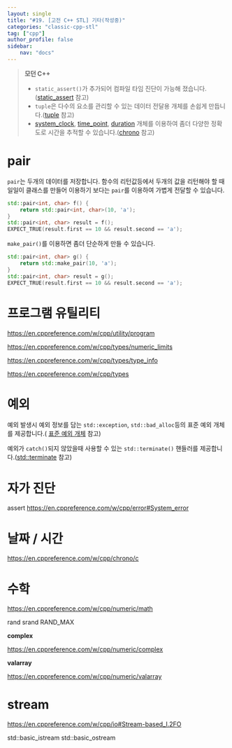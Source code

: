 ```yaml
---
layout: single
title: "#19. [고전 C++ STL] 기타(작성중)"
categories: "classic-cpp-stl"
tag: ["cpp"]
author_profile: false
sidebar: 
    nav: "docs"
---
```


> **모던 C++**
> * `static_assert()`가 추가되어 컴파일 타임 진단이 가능해 졌습니다.([static_assert](https://tango1202.github.io/mordern-cpp/mordern-cpp-static_assert/) 참고)
> * `tuple`은 다수의 요소를 관리할 수 있는 데이터 전달용 개체를 손쉽게 만듭니다.([tuple](https://tango1202.github.io/mordern-cpp-stl/mordern-cpp-stl-tuple/) 참고)
> * [system_clock](https://tango1202.github.io/mordern-cpp-stl/mordern-cpp-stl-chrono/#clock), [time_point](https://tango1202.github.io/mordern-cpp-stl/mordern-cpp-stl-chrono/#time-point), [duration](https://tango1202.github.io/mordern-cpp-stl/mordern-cpp-stl-chrono/#duration) 개체를 이용하여 좀더 다양한 정확도로 시간을 추적할 수 있습니다.([chrono](https://tango1202.github.io/mordern-cpp-stl/mordern-cpp-stl-chrono/) 참고)

# pair

`pair`는 두개의 데이터를 저장합니다. 함수의 리턴값등에서 두개의 값을 리턴해야 할 때 일일이 클래스를 만들어 이용하기 보다는 `pair`를 이용하여 가볍게 전달할 수 있습니다.

```cpp
std::pair<int, char> f() {
    return std::pair<int, char>(10, 'a');
}
std::pair<int, char> result = f();
EXPECT_TRUE(result.first == 10 && result.second == 'a');
```

`make_pair()`를 이용하면 좀더 단순하게 만들 수 있습니다.

```cpp
std::pair<int, char> g() {
    return std::make_pair(10, 'a');
}
std::pair<int, char> result = g();
EXPECT_TRUE(result.first == 10 && result.second == 'a');        
```

# 프로그램 유틸리티
https://en.cppreference.com/w/cpp/utility/program


https://en.cppreference.com/w/cpp/types/numeric_limits

https://en.cppreference.com/w/cpp/types/type_info

https://en.cppreference.com/w/cpp/types

# 예외

예외 발생시 예외 정보를 담는 `std::exception`, `std::bad_alloc`등의 표준 예외 개체를 제공합니다.(
[표준 예외 개체](https://tango1202.github.io/classic-cpp-exception/classic-cpp-exception-object/) 참고)

예외가 `catch()`되지 않았을때 사용할 수 있는 `std::terminate()` 핸들러를 제공합니다.([std::terminate](https://tango1202.github.io/classic-cpp-exception/classic-cpp-exception-mechanism/#terminate) 참고)

# 자가 진단

assert 
https://en.cppreference.com/w/cpp/error#System_error



# 날짜 / 시간 

https://en.cppreference.com/w/cpp/chrono/c


# 수학
https://en.cppreference.com/w/cpp/numeric/math

rand
srand
RAND_MAX

**complex**

https://en.cppreference.com/w/cpp/numeric/complex

**valarray**

https://en.cppreference.com/w/cpp/numeric/valarray

# stream
https://en.cppreference.com/w/cpp/io#Stream-based_I.2FO

std::basic_istream
std::basic_ostream



